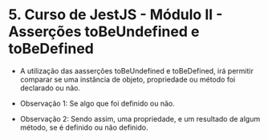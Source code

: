 # 5. Curso de JestJS - Módulo II - Asserções toBeUndefined e toBeDefined

-  A utilização das aasserções toBeUndefined e toBeDefined, irá permitir comparar se uma instância de objeto, propriedade ou método foi declarado ou não.

- Observação 1: Se algo que foi definido ou não.

- Observação 2: Sendo assim, uma propriedade, e um resultado de algum método, se é definido ou não definido.